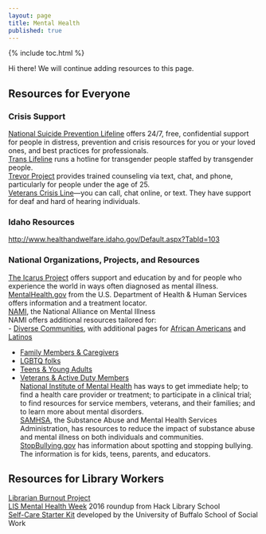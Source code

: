 ```yaml
---  
layout: page  
title: Mental Health  
published: true  
---  
```


{% include toc.html %}  

<p class="message">
  Hi there! We will continue adding resources to this page.
</p>

## Resources for Everyone  

### Crisis Support  

[National Suicide Prevention Lifeline](https://suicidepreventionlifeline.org/) offers 24/7, free, confidential support for people in distress, prevention and crisis resources for you or your loved ones, and best practices for professionals.  
[Trans Lifeline](http://www.translifeline.org) runs a hotline for transgender people staffed by transgender people.  
[Trevor Project](http://www.thetrevorproject.org) provides trained counseling via text, chat, and phone, particularly for people under the age of 25.  
[Veterans Crisis Line](https://www.veteranscrisisline.net)—you can call, chat online, or text. They have support for deaf and hard of hearing individuals.  

### Idaho Resources  

<http://www.healthandwelfare.idaho.gov/Default.aspx?TabId=103>  

### National Organizations, Projects, and Resources  

[The Icarus Project](http://theicarusproject.net) offers support and education by and for people who experience the world in ways often diagnosed as mental illness.  
[MentalHealth.gov](https://www.mentalhealth.gov/index.html) from the U.S. Department of Health & Human Services offers information and a treatment locator.  
[NAMI](https://www.nami.org), the National Alliance on Mental Illness  
 NAMI offers additional resources tailored for:  
- [Diverse Communities](https://www.nami.org/Find-Support/Diverse-Communities), with additional pages for [African Americans](https://www.nami.org/Find-Support/Diverse-Communities/African-American-Mental-Health) and [Latinos](https://www.nami.org/Find-Support/Diverse-Communities/Latino-Mental-Health)  
- [Family Members & Caregivers](https://www.nami.org/Find-Support/Family-Members-and-Caregivers)  
- [LGBTQ folks](https://www.nami.org/Find-Support/LGBTQ)  
- [Teens & Young Adults](https://www.nami.org/Find-Support/Teens-and-Young-Adults)  
- [Veterans & Active Duty Members](https://www.nami.org/Find-Support/Veterans-and-Active-Duty)  
[National Institute of Mental Health](https://www.nimh.nih.gov/health/find-help/index.shtml) has ways to get immediate help; to find a health care provider or treatment; to participate in a clinical trial; to find resources for service members, veterans, and their families; and to learn more about mental disorders.  
[SAMHSA](https://www.samhsa.gov/), the Substance Abuse and Mental Health Services Administration, has resources to reduce the impact of substance abuse and mental illness on both individuals and communities.  
[StopBullying.gov](https://www.stopbullying.gov) has information about spotting and stopping bullying. The information is for kids, teens, parents, and educators.  

## Resources for Library Workers  

[Librarian Burnout Project](https://librarianburnout.com)  
[LIS Mental Health Week](https://hacklibraryschool.com/2016/02/02/lis-mental-health-week-2016-a-roundup-of-student-support/) 2016 roundup from Hack Library School  
[Self-Care Starter Kit](http://socialwork.buffalo.edu/resources/self-care-starter-kit.html) developed by the University of Buffalo School of Social Work  
